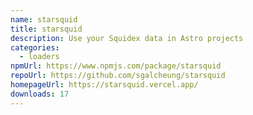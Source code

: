 ```yaml
---
name: starsquid
title: starsquid
description: Use your Squidex data in Astro projects
categories:
  - loaders
npmUrl: https://www.npmjs.com/package/starsquid
repoUrl: https://github.com/sgalcheung/starsquid
homepageUrl: https://starsquid.vercel.app/
downloads: 17
---
```

